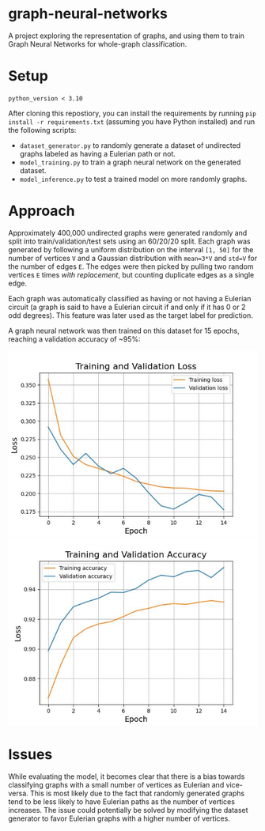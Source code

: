# graph-neural-networks

A project exploring the representation of graphs, and using them to train Graph Neural Networks for whole-graph classification.

# Setup

`python_version < 3.10`

After cloning this repostiory, you can install the requirements by running `pip install -r requirements.txt` (assuming you have Python installed) and run the following scripts:

- `dataset_generator.py` to randomly generate a dataset of undirected graphs labeled as having a Eulerian path or not.  
- `model_training.py` to train a graph neural network on the generated dataset.  
- `model_inference.py` to test a trained model on more randomly graphs.  

# Approach

Approximately 400,000 undirected graphs were generated randomly and split into train/validation/test sets using an 60/20/20 split. Each graph was generated by following a uniform distribution on the interval `[1, 50]` for the number of vertices `V` and a Gaussian distribution with `mean=3*V` and `std=V` for the number of edges `E`. The edges were then picked by pulling two random vertices `E` times *with replacement*, but counting duplicate edges as a single edge.

Each graph was automatically classified as having or not having a Eulerian circuit (a graph is said to have a Eulerian circuit if and only if it has 0 or 2 odd degrees). This feature was later used as the target label for prediction.

A graph neural network was then trained on this dataset for 15 epochs, reaching a validation accuracy of ~95%:

![Model training loss](models/15_epochs/plot_loss.jpg) ![Model training accuracy](models/15_epochs/plot_accuracy.jpg)

# Issues

While evaluating the model, it becomes clear that there is a bias towards classifying graphs with a small number of vertices as Eulerian and vice-versa. This is most likely due to the fact that randomly generated graphs tend to be less likely to have Eulerian paths as the number of vertices increases. The issue could potentially be solved by modifying the dataset generator to favor Eulerian graphs with a higher number of vertices.
